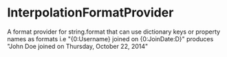 InterpolationFormatProvider
===========================

A format provider for string.format that can use dictionary keys or property names as formats i.e "{0:Username} joined on {0:JoinDate:D}" produces "John Doe joined on Thursday, October 22, 2014"
